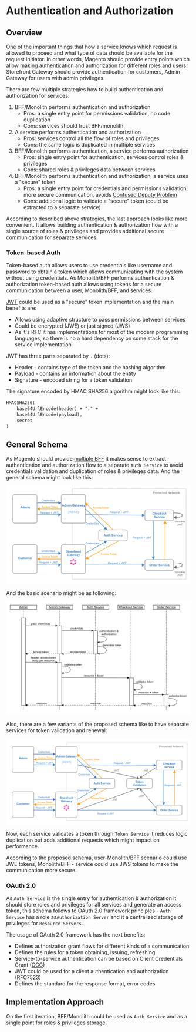 # Authentication and Authorization

## Overview

One of the important things that how a service knows which request is allowed to proceed and what type of data should be
available for the request initiator. In other words, Magento should provide entry points which allow making
authentication and authorization for different roles and users. Storefront Gateway should provide authentication for
customers, Admin Gateway for users with admin privileges.

There are few multiple strategies how to build authentication and authorization for services:
    
1. BFF/Monolith performs authentication and authorization 
     - Pros: a single entry point for permissions validation, no code duplication
     - Cons: services should trust BFF/monolith
2. A service performs authentication and authorization
     - Pros: services control all the flow of roles and privileges
     - Cons: the same logic is duplicated in multiple services
3. BFF/Monolith performs authentication, a service performs authorization
    - Pros: single entry point for authentication, services control roles & privileges
    - Cons: shared roles & privileges data between services
4. BFF/Monolith performs authentication and authorization, a service uses a "secure" token
    - Pros: a single entry point for credentials and permissions validation, more secure communication, avoids
[Confused Deputy Problem](https://en.wikipedia.org/wiki/Confused_deputy_problem)
    - Cons: additional logic to validate a "secure" token (could be extracted to a separate service)

According to described above strategies, the last approach looks like more convenient. It allows building authentication
& authorization flow with a single source of roles & privileges and provides additional secure communication for separate
services.

### Token-based Auth

Token-based auth allows users to use credentials like username and password to obtain a token which allows communicating
with the system without using credentials.
As Monolith/BFF performs authentication & authorization token-based auth allows using tokens for a secure communication
between a user, Monolith/BFF, and services.

[JWT](https://jwt.io/) could be used as a "secure" token implementation and the main benefits are:
* Allows using adaptive structure to pass permissions between services
* Could be encrypted (JWE) or just signed (JWS)
* As it's RFC it has implementations for most of the modern programming languages, so there is no a hard
dependency on some stack for the service implementation

JWT has three parts separated by `.` (dots):
* Header - contains type of the token and the hashing algorithm
* Payload - contains an information about the entity
* Signature - encoded string for a token validation

The signature encoded by HMAC SHA256 algorithm might look like this:
```
HMACSHA256(
    base64UrlEncode(header) + "." +
    base64UrlEncode(payload),
    secret
)
```
    
## General Schema

As Magento should provide [multiple BFF](https://github.com/magento/architecture/blob/master/design-documents/service-isolation.md#backends-for-frontends)
it makes sense to extract authentication and authorization flow to a separate `Auth Service` to avoid credentials
validation and duplication of roles & privileges data. And the general schema might look like this:

![Authentication and Authorization General Schema](auth-general-schema.png)

And the basic scenario might be as following:

![Auth Basic Scenario](auth-basic-scenario.png)

Also, there are a few variants of the proposed schema like to have separate services for token validation and renewal:

![Token Validation Service](token-validation-service.png)

Now, each service validates a token through `Token Service` it reduces logic duplication but adds additional requests
which might impact on performance.

According to the proposed schema, user-Monolith/BFF scenario could use JWE tokens, Monolith/BFF - service could use JWS
tokens to make the communication more secure.

### OAuth 2.0

As `Auth Service` is the single entry for authentication & authorization it should store roles and privileges for all
services and generate an access token, this schema follows to OAuth 2.0 framework principles - `Auth Service` has a role
as`Authorization Server` and it a centralized storage of privileges for `Resource Servers`.

The usage of OAuth 2.0 framework has the next benefits:
* Defines authorization grant flows for different kinds of a communication
* Defines the rules for a token obtaining, issuing, refreshing
* Service-to-service authentication can be based on Client Credentials Grant ([CCG](https://tools.ietf.org/html/rfc6749#section-4.4))
* JWT could be used for a client authentication and authorization ([RFC7523](https://tools.ietf.org/html/rfc7523))
* Defines the standard for the response format, error codes

## Implementation Approach

On the first iteration, BFF/Monolith could be used as `Auth Service` and as a single point for roles & privileges storage.